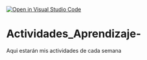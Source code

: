 [![Open in Visual Studio Code](https://classroom.github.com/assets/open-in-vscode-c66648af7eb3fe8bc4f294546bfd86ef473780cde1dea487d3c4ff354943c9ae.svg)](https://classroom.github.com/online_ide?assignment_repo_id=8478738&assignment_repo_type=AssignmentRepo)
# Actividades_Aprendizaje-
Aqui estarán mis actividades de cada semana
